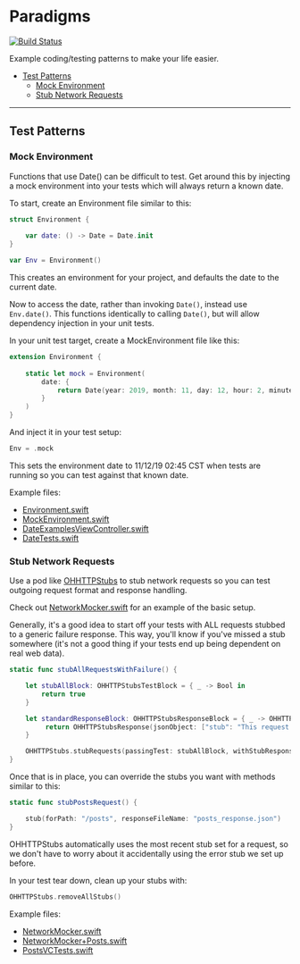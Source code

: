 # Paradigms

<p align="left">
 <a href="https://travis-ci.org/BevTheDev/Paradigms" target="_blank"><img src="https://travis-ci.org/BevTheDev/Paradigms.svg?branch=master" alt="Build Status"></a> 
</p>

Example coding/testing patterns to make your life easier.

- [Test Patterns](#test-patterns)
  - [Mock Environment](#mock-environment)
  - [Stub Network Requests](#stub-network-requests)

-----

## Test Patterns

### Mock Environment

Functions that use Date() can be difficult to test. Get around this by injecting a mock environment into your tests which will always return a known date.

To start, create an Environment file similar to this:

```swift
struct Environment {
    
    var date: () -> Date = Date.init
}

var Env = Environment()
```

This creates an environment for your project, and defaults the date to the current date.

Now to access the date, rather than invoking `Date()`, instead use `Env.date()`. This functions identically to calling `Date()`, but will allow dependency injection in your unit tests.

In your unit test target, create a MockEnvironment file like this:

```swift
extension Environment {
    
    static let mock = Environment(
        date: {
            return Date(year: 2019, month: 11, day: 12, hour: 2, minute: 45, second: 0, millisecond: 0, timeZone: TimeZone.init(abbreviation: "CST"))
        }
    )
}
```
And inject it in your test setup:

```swift
Env = .mock
```

This sets the environment date to 11/12/19 02:45 CST when tests are running so you can test against that known date.

Example files:
- [Environment.swift](https://github.com/BevTheDev/Paradigms/blob/master/Paradigms/Environment/Environment.swift)
- [MockEnvironment.swift](https://github.com/BevTheDev/Paradigms/blob/master/ParadigmsTests/MockObjects/MockEnvironment.swift)
- [DateExamplesViewController.swift](https://github.com/BevTheDev/Paradigms/blob/master/Paradigms/View%20Controllers/Examples/DateExamplesViewController.swift)
- [DateTests.swift](https://github.com/BevTheDev/Paradigms/blob/master/ParadigmsTests/Dates/DateTests.swift)

### Stub Network Requests

Use a pod like [OHHTTPStubs](https://github.com/AliSoftware/OHHTTPStubs) to stub network requests so you can test outgoing request format and response handling.

Check out [NetworkMocker.swift](https://github.com/BevTheDev/Paradigms/blob/master/ParadigmsTests/Network%20Mocks/NetworkMocker.swift) for an example of the basic setup. 

Generally, it's a good idea to start off your tests with ALL requests stubbed to a generic failure response. This way, you'll know if you've missed a stub somewhere (it's not a good thing if your tests end up being dependent on real web data).

```swift
static func stubAllRequestsWithFailure() {

    let stubAllBlock: OHHTTPStubsTestBlock = { _ -> Bool in
        return true
    }

    let standardResponseBlock: OHHTTPStubsResponseBlock = { _ -> OHHTTPStubsResponse in
         return OHHTTPStubsResponse(jsonObject: ["stub": "This request has been stubbed"], statusCode: 500, headers: nil)
    }

    OHHTTPStubs.stubRequests(passingTest: stubAllBlock, withStubResponse: standardResponseBlock)
}
```

Once that is in place, you can override the stubs you want with methods similar to this:

```swift
static func stubPostsRequest() {

    stub(forPath: "/posts", responseFileName: "posts_response.json")
}
```

OHHTTPStubs automatically uses the most recent stub set for a request, so we don't have to worry about it accidentally using the error stub we set up before.

In your test tear down, clean up your stubs with:
```swift
OHHTTPStubs.removeAllStubs()
```

Example files:
- [NetworkMocker.swift](https://github.com/BevTheDev/Paradigms/blob/master/ParadigmsTests/Network%20Mocks/NetworkMocker.swift)
- [NetworkMocker+Posts.swift](https://github.com/BevTheDev/Paradigms/blob/master/ParadigmsTests/Network%20Mocks/NetworkMocker%2BPosts.swift)
- [PostsVCTests.swift](https://github.com/BevTheDev/Paradigms/blob/master/ParadigmsTests/Posts/PostsVCTests.swift)
